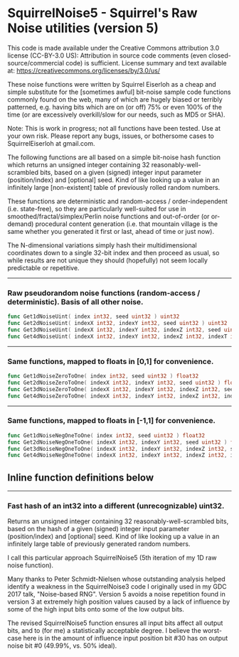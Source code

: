 # SquirrelNoise5 - Squirrel's Raw Noise utilities (version 5)

This code is made available under the Creative Commons attribution 3.0 license (CC-BY-3.0 US):
Attribution in source code comments (even closed-source/commercial code) is sufficient. License summary and text
available at: https://creativecommons.org/licenses/by/3.0/us/

These noise functions were written by Squirrel Eiserloh as a cheap and simple substitute for the [sometimes awful]
bit-noise sample code functions commonly found on the web, many of which are hugely biased or terribly patterned, e.g.
having bits which are on (or off) 75% or even 100% of the time (or are excessively overkill/slow for our needs, such as
MD5 or SHA).

Note: This is work in progress; not all functions have been tested. Use at your own risk. Please report any bugs,
issues, or bothersome cases to SquirrelEiserloh at gmail.com.

The following functions are all based on a simple bit-noise hash function which returns an unsigned integer containing
32 reasonably-well-scrambled bits, based on a given (signed)
integer input parameter (position/index) and [optional] seed. Kind of like looking up a value in an infinitely
large [non-existent] table of previously rolled random numbers.

These functions are deterministic and random-access / order-independent (i.e. state-free), so they are particularly
well-suited for use in smoothed/fractal/simplex/Perlin noise functions and out-of-order (or or-demand) procedural
content generation (i.e. that mountain village is the same whether you generated it first or last, ahead of time or just
now).

The N-dimensional variations simply hash their multidimensional coordinates down to a single 32-bit index and then
proceed as usual, so while results are not unique they should
(hopefully) not seem locally predictable or repetitive.

-----------------------------------------------------------------------------------------------

### Raw pseudorandom noise functions (random-access / deterministic). Basis of all other noise.

```go
func Get1dNoiseUint( index int32, seed uint32 ) uint32
func Get2dNoiseUint( indexX int32, indexY int32, seed uint32 ) uint32
func Get3dNoiseUint( indexX int32, indexY int32, indexZ int32, seed uint32 ) uint32
func Get4dNoiseUint( indexX int32, indexY int32, indexZ int32, indexT int32, seed uint32 ) uint32
```

-----------------------------------------------------------------------------------------------

### Same functions, mapped to floats in [0,1] for convenience.

```go
func Get1dNoiseZeroToOne( index int32, seed uint32 ) float32
func Get2dNoiseZeroToOne( indexX int32, indexY int32, seed uint32 ) float32
func Get3dNoiseZeroToOne( indexX int32, indexY int32, indexZ int32, seed uint32 ) float32
func Get4dNoiseZeroToOne( indexX int32, indexY int32, indexZ int32, indexT int32, seed uint32 ) float32
```

-----------------------------------------------------------------------------------------------

### Same functions, mapped to floats in [-1,1] for convenience.

```go
func Get1dNoiseNegOneToOne( index int32, seed uint32 ) float32
func Get2dNoiseNegOneToOne( indexX int32, indexY int32, seed uint32 ) float32
func Get3dNoiseNegOneToOne( indexX int32, indexY int32, indexZ int32, seed uint32 ) float32
func Get4dNoiseNegOneToOne( indexX int32, indexY int32, indexZ int32, indexT int32, seed uint32 ) float32
```

## Inline function definitions below

-----------------------------------------------------------------------------------------------
### Fast hash of an int32 into a different (unrecognizable) uint32.

Returns an unsigned integer containing 32 reasonably-well-scrambled bits, based on the hash of a given (signed) integer
input parameter (position/index) and [optional] seed. Kind of like looking up a value in an infinitely large table of
previously generated random numbers.

I call this particular approach SquirrelNoise5 (5th iteration of my 1D raw noise function).

Many thanks to Peter Schmidt-Nielsen whose outstanding analysis helped identify a weakness in the SquirrelNoise3 code I
originally used in my GDC 2017 talk, "Noise-based RNG". Version 5 avoids a noise repetition found in version 3 at
extremely high position values caused by a lack of influence by some of the high input bits onto some of the low output
bits.

The revised SquirrelNoise5 function ensures all input bits affect all output bits, and to
(for me) a statistically acceptable degree. I believe the worst-case here is in the amount of influence input position
bit #30 has on output noise bit #0 (49.99%, vs. 50% ideal).
